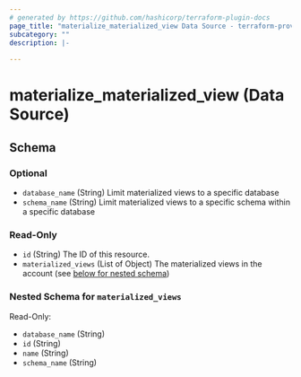 ```yaml
---
# generated by https://github.com/hashicorp/terraform-plugin-docs
page_title: "materialize_materialized_view Data Source - terraform-provider-materialize"
subcategory: ""
description: |-
  
---
```


# materialize_materialized_view (Data Source)





<!-- schema generated by tfplugindocs -->
## Schema

### Optional

- `database_name` (String) Limit materialized views to a specific database
- `schema_name` (String) Limit materialized views to a specific schema within a specific database

### Read-Only

- `id` (String) The ID of this resource.
- `materialized_views` (List of Object) The materialized views in the account (see [below for nested schema](#nestedatt--materialized_views))

<a id="nestedatt--materialized_views"></a>
### Nested Schema for `materialized_views`

Read-Only:

- `database_name` (String)
- `id` (String)
- `name` (String)
- `schema_name` (String)


